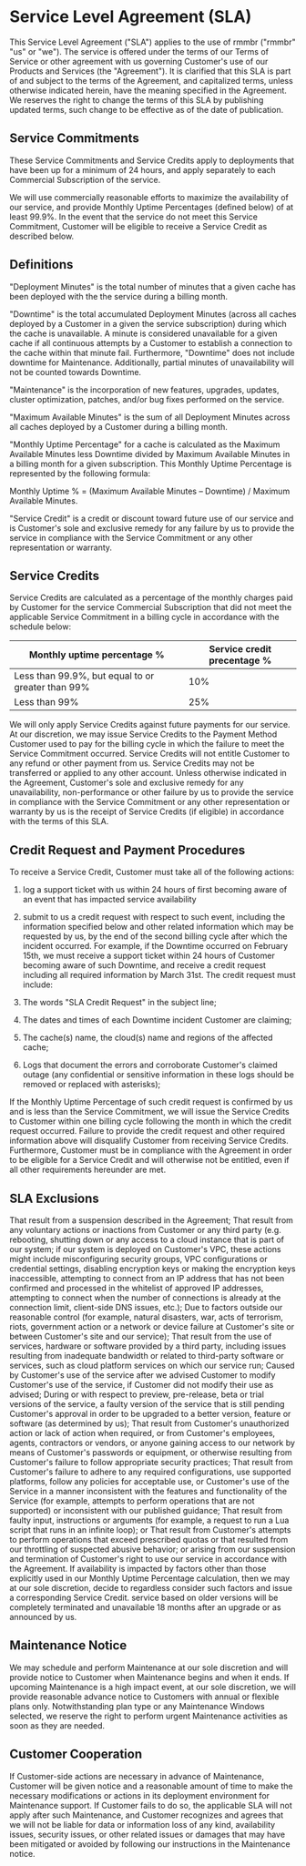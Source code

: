 # Service Level Agreement (SLA)

This Service Level Agreement ("SLA") applies to the use of rmmbr ("rmmbr" "us" or "we"). The service is offered under the terms of our Terms of Service or other agreement with us governing Customer's use of our Products and Services (the "Agreement"). It is clarified that this SLA is part of and subject to the terms of the Agreement, and capitalized terms, unless otherwise indicated herein, have the meaning specified in the Agreement. We reserves the right to change the terms of this SLA by publishing updated terms, such change to be effective as of the date of publication.

## Service Commitments

These Service Commitments and Service Credits apply to deployments that have been up for a minimum of 24 hours, and apply separately to each Commercial Subscription of the service.

We will use commercially reasonable efforts to maximize the availability of our service, and provide Monthly Uptime Percentages (defined below) of at least 99.9%. In the event that the service do not meet this Service Commitment, Customer will be eligible to receive a Service Credit as described below.

## Definitions

"Deployment Minutes" is the total number of minutes that a given cache has been deployed with the the service during a billing month.

"Downtime" is the total accumulated Deployment Minutes (across all caches deployed by a Customer in a given the service subscription) during which the cache is unavailable. A minute is considered unavailable for a given cache if all continuous attempts by a Customer to establish a connection to the cache within that minute fail. Furthermore, "Downtime" does not include downtime for Maintenance. Additionally, partial minutes of unavailability will not be counted towards Downtime.

"Maintenance" is the incorporation of new features, upgrades, updates, cluster optimization, patches, and/or bug fixes performed on the service.

"Maximum Available Minutes" is the sum of all Deployment Minutes across all caches deployed by a Customer during a billing month.

"Monthly Uptime Percentage" for a cache is calculated as the Maximum Available Minutes less Downtime divided by Maximum Available Minutes in a billing month for a given subscription. This Monthly Uptime Percentage is represented by the following formula:

Monthly Uptime % = (Maximum Available Minutes – Downtime) / Maximum Available Minutes.

"Service Credit" is a credit or discount toward future use of our service and is Customer's sole and exclusive remedy for any failure by us to provide the service in compliance with the Service Commitment or any other representation or warranty.

## Service Credits

Service Credits are calculated as a percentage of the monthly charges paid by Customer for the service Commercial Subscription that did not meet the applicable Service Commitment in a billing cycle in accordance with the schedule below:

| Monthly uptime percentage %                       | Service credit precentage % |
| ------------------------------------------------- | --------------------------- |
| Less than 99.9%, but equal to or greater than 99% | 10%                         |
| Less than 99%                                     | 25%                         |

We will only apply Service Credits against future payments for our service. At our discretion, we may issue Service Credits to the Payment Method Customer used to pay for the billing cycle in which the failure to meet the Service Commitment occurred. Service Credits will not entitle Customer to any refund or other payment from us. Service Credits may not be transferred or applied to any other account. Unless otherwise indicated in the Agreement, Customer's sole and exclusive remedy for any unavailability, non-performance or other failure by us to provide the service in compliance with the Service Commitment or any other representation or warranty by us is the receipt of Service Credits (if eligible) in accordance with the terms of this SLA.

## Credit Request and Payment Procedures

To receive a Service Credit, Customer must take all of the following actions:

1. log a support ticket with us within 24 hours of first becoming aware of an event that has impacted service availability
1. submit to us a credit request with respect to such event, including the information specified below and other related information which may be requested by us, by the end of the second billing cycle after which the incident occurred. For example, if the Downtime occurred on February 15th, we must receive a support ticket within 24 hours of Customer becoming aware of such Downtime, and receive a credit request including all required information by March 31st. The credit request must include:

1. The words "SLA Credit Request" in the subject line;
1. The dates and times of each Downtime incident Customer are claiming;
1. The cache(s) name, the cloud(s) name and regions of the affected cache;
1. Logs that document the errors and corroborate Customer's claimed outage (any confidential or sensitive information in these logs should be removed or replaced with asterisks);

If the Monthly Uptime Percentage of such credit request is confirmed by us and is less than the Service Commitment, we will issue the Service Credits to Customer within one billing cycle following the month in which the credit request occurred. Failure to provide the credit request and other required information above will disqualify Customer from receiving Service Credits. Furthermore, Customer must be in compliance with the Agreement in order to be eligible for a Service Credit and will otherwise not be entitled, even if all other requirements hereunder are met.

## SLA Exclusions

That result from a suspension described in the Agreement;
That result from any voluntary actions or inactions from Customer or any third party (e.g. rebooting, shutting down or any access to a cloud instance that is part of our system; if our system is deployed on Customer's VPC, these actions might include misconfiguring security groups, VPC configurations or credential settings, disabling encryption keys or making the encryption keys inaccessible, attempting to connect from an IP address that has not been confirmed and processed in the whitelist of approved IP addresses, attempting to connect when the number of connections is already at the connection limit, client-side DNS issues, etc.);
Due to factors outside our reasonable control (for example, natural disasters, war, acts of terrorism, riots, government action or a network or device failure at Customer's site or between Customer's site and our service);
That result from the use of services, hardware or software provided by a third party, including issues resulting from inadequate bandwidth or related to third-party software or services, such as cloud platform services on which our service run;
Caused by Customer's use of the service after we advised Customer to modify Customer's use of the service, if Customer did not modify their use as advised;
During or with respect to preview, pre-release, beta or trial versions of the service, a faulty version of the service that is still pending Customer's approval in order to be upgraded to a better version, feature or software (as determined by us);
That result from Customer's unauthorized action or lack of action when required, or from Customer's employees, agents, contractors or vendors, or anyone gaining access to our network by means of Customer's passwords or equipment, or otherwise resulting from Customer's failure to follow appropriate security practices;
That result from Customer's failure to adhere to any required configurations, use supported platforms, follow any policies for acceptable use, or Customer's use of the Service in a manner inconsistent with the features and functionality of the Service (for example, attempts to perform operations that are not supported) or inconsistent with our published guidance;
That result from faulty input, instructions or arguments (for example, a request to run a Lua script that runs in an infinite loop); or
That result from Customer's attempts to perform operations that exceed prescribed quotas or that resulted from our throttling of suspected abusive behavior; or arising from our suspension and termination of Customer's right to use our service in accordance with the Agreement.
If availability is impacted by factors other than those explicitly used in our Monthly Uptime Percentage calculation, then we may at our sole discretion, decide to regardless consider such factors and issue a corresponding Service Credit. service based on older versions will be completely terminated and unavailable 18 months after an upgrade or as announced by us.

## Maintenance Notice

We may schedule and perform Maintenance at our sole discretion and will provide notice to Customer when Maintenance begins and when it ends. If upcoming Maintenance is a high impact event, at our sole discretion, we will provide reasonable advance notice to Customers with annual or flexible plans only. Notwithstanding plan type or any Maintenance Windows selected, we reserve the right to perform urgent Maintenance activities as soon as they are needed.

## Customer Cooperation

If Customer-side actions are necessary in advance of Maintenance, Customer will be given notice and a reasonable amount of time to make the necessary modifications or actions in its deployment environment for Maintenance support. If Customer fails to do so, the applicable SLA will not apply after such Maintenance, and Customer recognizes and agrees that we will not be liable for data or information loss of any kind, availability issues, security issues, or other related issues or damages that may have been mitigated or avoided by following our instructions in the Maintenance notice.
